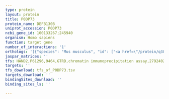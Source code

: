 ```yaml
---
type: protein
layout: protein
title: P0DP73
protein_name: DEFB130B
uniprot_accession: P0DP73
ncbi_gene_id: 100133267;245940
organism: Homo sapiens
function: target gene
number_of_interactions: '1'
orthologs: '[{"species": "Mus musculus", "id": ["<a href=\"/protein/q30kn1\">Q30KN1</a>"]}, {"species": "Rattus norvegicus", "id": ["Q32ZF5"]}]'
jaspar_matrices: ''
tfs: HAND2,P61296,9464,GTRD,chromatin immunoprecipitation assay,27924024%5Buid%5D,No
targets: ''
tfs_download: tfs_of_P0DP73.tsv
targets_download: ''
bindingSites_download: ''
binding_sites_ls: ''

---
```

